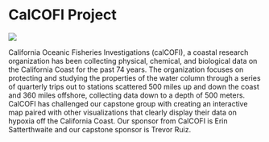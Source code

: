 # CalCOFI Project 

![](Images/CalCOFI_banner.png)

California Oceanic Fisheries Investigations (calCOFI), a coastal research organization has been collecting physical, chemical, and biological data on the California Coast for the past 74 years. The organization focuses on protecting and studying the properties of the water column through a series of quarterly trips out to stations scattered 500 miles up and down the coast and 360 miles offshore, collecting data down to a depth of 500 meters. CalCOFI has challenged our capstone group with creating an interactive map paired with other visualizations that clearly display their data on hypoxia off the California Coast. Our sponsor from CalCOFI is Erin Satterthwaite and our capstone sponsor is Trevor Ruiz.
